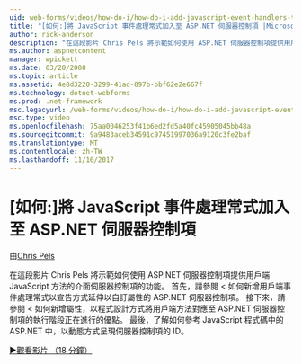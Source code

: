 ```yaml
---
uid: web-forms/videos/how-do-i/how-do-i-add-javascript-event-handlers-to-aspnet-server-controls
title: "[如何:]將 JavaScript 事件處理常式加入至 ASP.NET 伺服器控制項 |Microsoft 文件"
author: rick-anderson
description: "在這段影片 Chris Pels 將示範如何使用 ASP.NET 伺服器控制項提供用戶端 JavaScript 方法的介面伺服器 contr.功能..."
ms.author: aspnetcontent
manager: wpickett
ms.date: 03/20/2008
ms.topic: article
ms.assetid: 4e8d3220-3299-41ad-897b-bbf62e2e667f
ms.technology: dotnet-webforms
ms.prod: .net-framework
msc.legacyurl: /web-forms/videos/how-do-i/how-do-i-add-javascript-event-handlers-to-aspnet-server-controls
msc.type: video
ms.openlocfilehash: 75aa0046253f41b6ed2fd5a40fc45905045bb48a
ms.sourcegitcommit: 9a9483aceb34591c97451997036a9120c3fe2baf
ms.translationtype: MT
ms.contentlocale: zh-TW
ms.lasthandoff: 11/10/2017
---
```

<a name="how-do-i-add-javascript-event-handlers-to-aspnet-server-controls"></a>[如何:]將 JavaScript 事件處理常式加入至 ASP.NET 伺服器控制項
====================
由[Chris Pels](https://twitter.com/chrispels)

在這段影片 Chris Pels 將示範如何使用 ASP.NET 伺服器控制項提供用戶端 JavaScript 方法的介面伺服器控制項的功能。 首先，請參閱 < 如何新增用戶端事件處理常式以宣告方式延伸以自訂屬性的 ASP.NET 伺服器控制項。 接下來，請參閱 < 如何新增屬性，以程式設計方式將用戶端方法對應至 ASP.NET 伺服器控制項的執行階段正在進行的優點。 最後，了解如何參考 JavaScript 程式碼中的 ASP.NET 中，以動態方式呈現伺服器控制項的 ID。

[&#9654;觀看影片 （18 分鐘）](https://channel9.msdn.com/Blogs/ASP-NET-Site-Videos/how-do-i-add-javascript-event-handlers-to-aspnet-server-controls)
